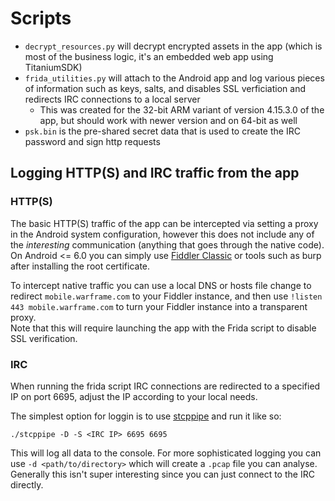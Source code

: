 # Scripts

- `decrypt_resources.py` will decrypt encrypted assets in the app (which is most of the business logic, it's an embedded web app using TitaniumSDK)
- `frida_utilities.py` will attach to the Android app and log various pieces of information such as keys, salts, and disables SSL verficiation and redirects IRC connections to a local server
  + This was created for the 32-bit ARM variant of version 4.15.3.0 of the app, but should work with newer version and on 64-bit as well
- `psk.bin` is the pre-shared secret data that is used to create the IRC password and sign http requests


## Logging HTTP(S) and IRC traffic from the app

### HTTP(S)

The basic HTTP(S) traffic of the app can be intercepted via setting a proxy in the Android system configuration, however this does not include any of the *interesting* communication (anything that goes through the native code).  
On Android <= 6.0 you can simply use [Fiddler Classic](https://www.telerik.com/fiddler/fiddler-classic) or tools such as burp after installing the root certificate.

To intercept native traffic you can use a local DNS or hosts file change to redirect `mobile.warframe.com` to your Fiddler instance, and then use `!listen 443 mobile.warframe.com` to turn your Fiddler instance into a transparent proxy.  
Note that this will require launching the app with the Frida script to disable SSL verification.

### IRC

When running the frida script IRC connections are redirected to a specified IP on port 6695, adjust the IP according to your local needs.

The simplest option for loggin is to use [stcppipe](http://aluigi.altervista.org/mytoolz.htm#stcppipe) and run it like so:
```shell
./stcppipe -D -S <IRC IP> 6695 6695
```
This will log all data to the console. For more sophisticated logging you can use `-d <path/to/directory>` which will create a `.pcap` file you can analyse.  
Generally this isn't super interesting since you can just connect to the IRC directly.

